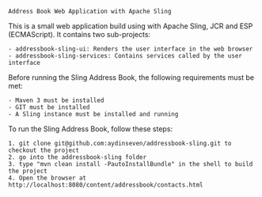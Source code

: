     Address Book Web Application with Apache Sling

This is a small web application build using with Apache Sling, JCR and ESP (ECMAScript). It contains two sub-projects:

    - addressbook-sling-ui: Renders the user interface in the web browser
    - addressbook-sling-services: Contains services called by the user interface

Before running the Sling Address Book, the following requirements must be met:

    - Maven 3 must be installed
    - GIT must be installed
    - A Sling instance must be installed and running
    

To run the Sling Address Book, follow these steps:

    1. git clone git@github.com:aydinseven/addressbook-sling.git to checkout the project
    2. go into the addressbook-sling folder
    3. type "mvn clean install -PautoInstallBundle" in the shell to build the project
    4. Open the browser at http://localhost:8080/content/addressbook/contacts.html
